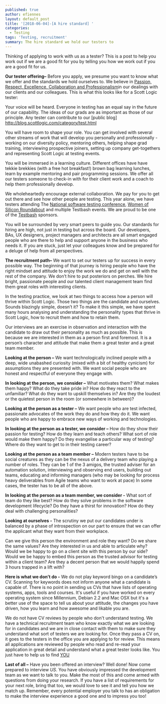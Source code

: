 ```yaml
---
published: true
author: efiennes
layout: default_post
title: '[2018-06-04]-[A hire standard] '
categories:
  - Testing
tags: 'Testing, recruitment'
summary: The hire standard we hold our testers to
---
```

Thinking of applying to work with us as a tester? This is a post to help you work out if we are a good fit for you by telling you how we work out if you are a good fit for us.

**Our tester offering–**
Before you apply, we presume you want to know what we offer and the standards we hold ourselves to. We believe in [Passion, Respect, Excellence, Collaboration and Professionalism](https://www.scottlogic.com/who-we-are/)in our dealings with our clients and our colleagues. This is what this looks like for a Scott Logic tester:

Your voice will be heard. Everyone in testing has an equal say in the future of our capability. The ideas of our grads are as important as those of our principle. Any tester can contribute to our [public blog] http://blog.scottlogic.com/category/test.html

You will have room to shape your role. You can get involved with several other streams of work that will develop you personally and professionally - working on our diversity policy, mentoring others, helping shape grad training, interviewing prospective joiners, setting up company get-togethers and representing Scott Logic at testing events.

You will be immersed in a learning culture. Different offices have have tekkie brekkies (with a free hot breakfast!) brown bag learning lunches, learn by example mentoring and pair programming sessions. We offer all our testers someone to check-in with for their client work and a coach to help them professionally develop.

We wholeheartedly encourage external collaboration. We pay for you to get out there and see how other people are testing. This year alone, we have testers attending The [National software testing conference](http://www.softwaretestingconference.com/), [Women of Silicon Roundabout](http://www.women-in-technology.com) and multiple Testbash events.  We are proud to be one of the [Testbash](https://dojo.ministryoftesting.com/events) sponsors.

You will be surrounded by very smart peers to guide you. Our standards for hiring are high, not just in testing but across the board. Our developers, BAs, UX designers, project managers and architects are all smart engaged people who are there to help and support anyone in the business who needs it. If you are stuck, just let your colleagues know and be prepared for a deluge of help from all perspectives.

**The recruitment path–**
We want to set our testers up for success in every possible way. The beginning of that journey is hiring people who have the right mindset and attitude to enjoy the work we do and get on well with the rest of the company. We don’t hire to put posteriors on perches. We hire bright, passionate people and our talented client management team find them great roles with interesting clients.

In the testing practice, we look at two things to access how a person will thrive within Scott Logic. Those two things are the candidate and ourselves. Sounds blazingly simple, doesn’t it? To make it this simple, we have spent many hours analysing and understanding the personality types that thrive in Scott Logic, how to recruit them and how to retain them.

Our interviews are an exercise in observation and interaction with the candidate to draw out their personality as much as possible. This is because we are interested in them as a person first and foremost. It is a person’s character and attitude that make them a great tester and a great team member.

**Looking at the person –**
We want technologically inclined people with a deep, wide unabashed curiosity (mixed with a bit of healthy cynicism) for assumptions they are presented with. We want social people who are honest and respectful of everyone they engage with.

**In looking at the person, we consider –**
What motivates them? What makes them happy? What do they take pride in? How do they react to the unfamiliar? What do they want to upskill themselves in? Are they the loudest or the quietest person in the room (or somewhere in between)?

**Looking at the person as a tester –**
We want people who are test infected, passionate advocates of the work they do and how they do it. We want people who are happy to embrace new ways of working and technologies.

**In looking at the person as a tester, we consider –**
How do they show their passion for testing? How do they learn and teach others? What sort of role would make them happy? Do they evangelise a particular way of testing? Where do they want to get to in their testing career?

**Looking at the person as a team member –**
Modern testers have to be social creatures as they can be the nexus of a delivery team who playing a number of roles. They can be 1 of the 3 amigos, the trusted adviser for an automation solution, interviewing and observing end users, building out teams, educating and informing managers (who may be looking for process heavy deliverables from Agile teams who want to work at pace) In some cases, the tester has to be all of the above.

**In looking at the person as a team member, we consider -**
What sort of team do they like best? How do they solve problems in the software development lifecycle? Do they have a thirst for innovation? How do they deal with challenging personalities?

**Looking at ourselves -**
The scrutiny we put our candidates under is balanced by a phase of introspection on our part to ensure that we can offer the applicant what they want from their workplace.

Can we give this person the environment and role they want? Do we share the same values? Are they interested in us and able to articulate why? Would we be happy to go on a client site with this person by our side? Would we be happy to embed this person as the trusted advisor for testing within a client team? Are they a decent person that we would happily spend 3 hours trapped in a lift with?

**Here is what we don’t do -**
We do not play keyword bingo on a candidate’s CV.
Scanning for keywords does not inform anyone what a candidate is capable of. There is no point in sending us CVs that have lists of operating systems, apps, tools and courses. It's useful if you have worked on every operating system since Millennium, Debian 2.2 and Mac OSX but it's a better use of the space to tell us about your attitude, the changes you have driven, how you learn and how awesome and likable you are.

We do not have CV reviews by people who don't understand testing.
We have a technical recruitment team who know exactly what we are looking for in candidates and we are in close contact with them to make sure they understand what sort of testers we are looking for. Once they pass a CV on, it goes to the testers in the office you are applying to for review. This means all applications are reviewed by people who read and re-read your application in great detail and understand what a great tester looks like. You just have to help us to find [YOU](https://www.scottlogic.com/careers/job-family-testing)

**Last of all –**
Have you been offered an interview? Well done! Now come prepared to interview _US_. You have obviously impressed the development team as we want to talk to you. Make the most of this and come armed with questions from doing your research. If you have a list of requirements for your next role, bring that too, we would love to see it and tell you how we match up. Remember, every potential employer you talk to has an obligation to make the interview experience a good one and to impress you too!
